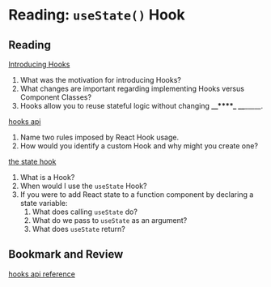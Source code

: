 Reading: `useState()` Hook
==========================

Reading
-------

[Introducing Hooks](https://reactjs.org/docs/hooks-intro.html#motivation)

1. What was the motivation for introducing Hooks?
2. What changes are important regarding implementing Hooks versus Component Classes?
3. Hooks allow you to reuse stateful logic without changing **\_\_****\_ \_\_**\_\_\_\_\_.

[hooks api](https://reactjs.org/docs/hooks-overview.html)

1. Name two rules imposed by React Hook usage.
2. How would you identify a custom Hook and why might you create one?

[the state hook](https://reactjs.org/docs/hooks-state.html)

1. What is a Hook?
2. When would I use the `useState` Hook?
3. If you were to add React state to a function component by declaring a state variable:
    1. What does calling `useState` do?
    2. What do we pass to `useState` as an argument?
    3. What does `useState` return?

Bookmark and Review
-------------------

[hooks api reference](https://reactjs.org/docs/hooks-reference.html)